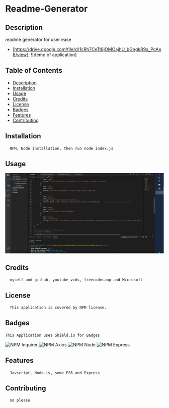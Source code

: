 # Readme-Generator

## Description 
 readme generator for user ease
- [https://drive.google.com/file/d/1cRh7CeTt8jOMOajhU_bGngkR9x_PcAe8/view]; ![demo of application]
    
 ## Table of Contents
 - [Description](#description)
 - [Installation](#installation)
 - [Usage](#usage)
 - [Credits](#credits)
 - [License](#license)
 - [Badges](#badges)
 - [Features](#features)
 - [Contributing](#contributing)
## Installation
      NPM, Node installation, then run node index.js
 ## Usage
 ![image of readme generator in node terminal](readme_img.png)
    
 ## Credits
      myself and github, youtube vids, freecodecamp and Microsoft  
## License
      This application is covered by NPM license.
## Badges
    This Application uses Shield.io for Badges
  ![NPM Inquirer](https://img.shields.io/npm/l/inquirer)
  ![NPM Axios](https://img.shields.io/npm/l/axios)
  ![NPM Node](https://img.shields.io/npm/l/node)
  ![NPM Express](https://img.shields.io/npm/l/express)
## Features
      Javscript, Node.js, some ES6 and Express
## Contributing
      no please
  
